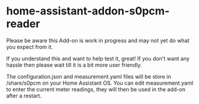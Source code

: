 # home-assistant-addon-s0pcm-reader

Please be aware this Add-on is work in progress and may not yet do what you expect from it.

If you understand this and want to help test it, great! If you don't want any hassle then please wait till it is a bit more user friendly.

The configuration.json and measurement.yaml files will be store in /share/s0pcm on your Home Assistant OS.
You can edit measurement.yaml to enter the current meter readings, they will then be used in the add-on after a restart.
